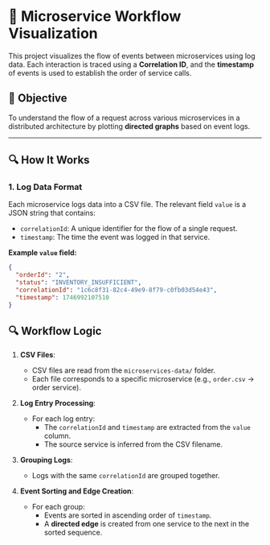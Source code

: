 # 🧭 Microservice Workflow Visualization

This project visualizes the flow of events between microservices using log data. Each interaction is traced using a **Correlation ID**, and the **timestamp** of events is used to establish the order of service calls.


## 🎯 Objective

To understand the flow of a request across various microservices in a distributed architecture by plotting **directed graphs** based on event logs.

---

## 🔍 How It Works

### 1. **Log Data Format**

Each microservice logs data into a CSV file. The relevant field `value` is a JSON string that contains:
- `correlationId`: A unique identifier for the flow of a single request.
- `timestamp`: The time the event was logged in that service.

**Example `value` field:**

```json
{
  "orderId": "2",
  "status": "INVENTORY_INSUFFICIENT",
  "correlationId": "1c6c8f31-82c4-49e9-8f79-c0fb03d54e43",
  "timestamp": 1746992107510
}
```

## 🔍 Workflow Logic

1. **CSV Files**: 
   - CSV files are read from the `microservices-data/` folder.
   - Each file corresponds to a specific microservice (e.g., `order.csv` → order service).

2. **Log Entry Processing**:
   - For each log entry:
     - The `correlationId` and `timestamp` are extracted from the `value` column.
     - The source service is inferred from the CSV filename.

3. **Grouping Logs**:
   - Logs with the same `correlationId` are grouped together.

4. **Event Sorting and Edge Creation**:
   - For each group:
     - Events are sorted in ascending order of `timestamp`.
     - A **directed edge** is created from one service to the next in the sorted sequence.

